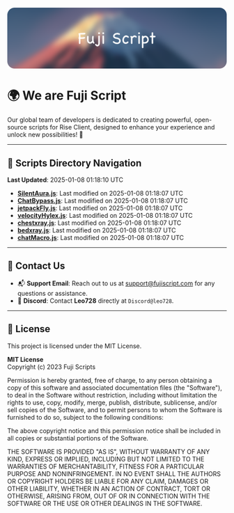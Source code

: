 ![Banner](.github/b.webp)

# 🌍 **We are Fuji Script**

Our global team of developers is dedicated to creating powerful, open-source scripts for Rise Client, designed to enhance your experience and unlock new possibilities! 🌟

---
<!-- SCRIPTS_NAVIGATION_START -->
## 📂 **Scripts Directory Navigation**

**Last Updated**: 2025-01-08 01:18:10 UTC

- **[SilentAura.js](scripts/SilentAura.js)**: Last modified on 2025-01-08 01:18:07 UTC
- **[ChatBypass.js](scripts/ChatBypass.js)**: Last modified on 2025-01-08 01:18:07 UTC
- **[jetpackFly.js](scripts/jetpackFly.js)**: Last modified on 2025-01-08 01:18:07 UTC
- **[velocityHylex.js](scripts/velocityHylex.js)**: Last modified on 2025-01-08 01:18:07 UTC
- **[chestxray.js](scripts/chestxray.js)**: Last modified on 2025-01-08 01:18:07 UTC
- **[bedxray.js](scripts/bedxray.js)**: Last modified on 2025-01-08 01:18:07 UTC
- **[chatMacro.js](scripts/chatMacro.js)**: Last modified on 2025-01-08 01:18:07 UTC

<!-- SCRIPTS_NAVIGATION_END -->

---

## 💬 **Contact Us**  
- 📬 **Support Email**: Reach out to us at [support@fujiscript.com](mailto:support@fujiscript.com) for any questions or assistance.  
- 💬 **Discord**: Contact **Leo728** directly at `Discord@leo728`.

---

## 📜 **License**

This project is licensed under the MIT License.  

**MIT License**  
Copyright (c) 2023 Fuji Scripts  

Permission is hereby granted, free of charge, to any person obtaining a copy of this software and associated documentation files (the "Software"), to deal in the Software without restriction, including without limitation the rights to use, copy, modify, merge, publish, distribute, sublicense, and/or sell copies of the Software, and to permit persons to whom the Software is furnished to do so, subject to the following conditions:  

The above copyright notice and this permission notice shall be included in all copies or substantial portions of the Software.  

THE SOFTWARE IS PROVIDED "AS IS", WITHOUT WARRANTY OF ANY KIND, EXPRESS OR IMPLIED, INCLUDING BUT NOT LIMITED TO THE WARRANTIES OF MERCHANTABILITY, FITNESS FOR A PARTICULAR PURPOSE AND NONINFRINGEMENT. IN NO EVENT SHALL THE AUTHORS OR COPYRIGHT HOLDERS BE LIABLE FOR ANY CLAIM, DAMAGES OR OTHER LIABILITY, WHETHER IN AN ACTION OF CONTRACT, TORT OR OTHERWISE, ARISING FROM, OUT OF OR IN CONNECTION WITH THE SOFTWARE OR THE USE OR OTHER DEALINGS IN THE SOFTWARE.  
